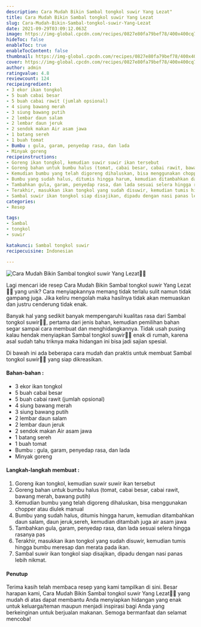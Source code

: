 ```yaml
---
description: Cara Mudah Bikin Sambal tongkol suwir Yang Lezat"
title: Cara Mudah Bikin Sambal tongkol suwir Yang Lezat
slug: Cara-Mudah-Bikin-Sambal-tongkol-suwir-Yang-Lezat
date: 2021-09-29T03:09:12.063Z
image: https://img-global.cpcdn.com/recipes/0827e80fa79bef78/400x400cq70/photo.jpg
hideToc: false
enableToc: true
enableTocContent: false
thumbnail: https://img-global.cpcdn.com/recipes/0827e80fa79bef78/400x400cq70/photo.jpg
cover: https://img-global.cpcdn.com/recipes/0827e80fa79bef78/400x400cq70/photo.jpg
author: admin
ratingvalue: 4.8
reviewcount: 124
recipeingredient:
- 3 ekor ikan tongkol
- 5 buah cabai besar
- 5 buah cabai rawit (jumlah opsional)
- 4 siung bawang merah
- 3 siung bawang putih
- 2 lembar daun salam
- 2 lembar daun jeruk
- 2 sendok makan Air asam jawa
- 1 batang sereh
- 1 buah tomat
- Bumbu : gula, garam, penyedap rasa, dan lada
- Minyak goreng
recipeinstructions:
- Goreng ikan tongkol, kemudian suwir suwir ikan tersebut
- Goreng bahan untuk bumbu halus (tomat, cabai besar, cabai rawit, bawang merah, bawang putih)
- Kemudian bumbu yang telah digoreng dihaluskan, bisa menggunakan chopper atau diulek manual
- Bumbu yang sudah halus, ditumis hingga harum, kemudian ditambahkan daun salam, daun jeruk,sereh, kemudian ditambah juga air asam jawa
- Tambahkan gula, garam, penyedap rasa, dan lada sesuai selera hingga rasanya pas
- Terakhir, masukkan ikan tongkol yang sudah disuwir, kemudian tumis hingga bumbu meresap dan merata pada ikan.
- Sambal suwir ikan tongkol siap disajikan, dipadu dengan nasi panas lebih nikmat.
categories:
- Resep

tags:
- Sambal
- tongkol
- suwir

katakunci: Sambal tongkol suwir
recipecuisine: Indonesian

---
```


![Cara Mudah Bikin Sambal tongkol suwir Yang Lezat👩‍🍳](https://img-global.cpcdn.com/recipes/0827e80fa79bef78/400x400cq70/photo.jpg)

Lagi mencari ide resep Cara Mudah Bikin Sambal tongkol suwir Yang Lezat👩‍🍳 yang unik? Cara menyiapkannya memang tidak terlalu sulit namun tidak gampang juga. Jika keliru mengolah maka hasilnya tidak akan memuaskan dan justru cenderung tidak enak.

Banyak hal yang sedikit banyak mempengaruhi kualitas rasa dari Sambal tongkol suwir👩‍🍳, pertama dari jenis bahan, kemudian pemilihan bahan segar sampai cara membuat dan menghidangkannya. Tidak usah pusing kalau hendak menyiapkan Sambal tongkol suwir👩‍🍳 enak di rumah, karena asal sudah tahu triknya maka hidangan ini bisa jadi sajian spesial.

Di bawah ini ada beberapa cara mudah dan praktis untuk membuat Sambal tongkol suwir👩‍🍳 yang siap dikreasikan.

<!--inarticleads1-->

#### Bahan-bahan :

- 3 ekor ikan tongkol
- 5 buah cabai besar
- 5 buah cabai rawit (jumlah opsional)
- 4 siung bawang merah
- 3 siung bawang putih
- 2 lembar daun salam
- 2 lembar daun jeruk
- 2 sendok makan Air asam jawa
- 1 batang sereh
- 1 buah tomat
- Bumbu : gula, garam, penyedap rasa, dan lada
- Minyak goreng

<!--inarticleads2-->

#### Langkah-langkah membuat :

1. Goreng ikan tongkol, kemudian suwir suwir ikan tersebut
1. Goreng bahan untuk bumbu halus (tomat, cabai besar, cabai rawit, bawang merah, bawang putih)
1. Kemudian bumbu yang telah digoreng dihaluskan, bisa menggunakan chopper atau diulek manual
1. Bumbu yang sudah halus, ditumis hingga harum, kemudian ditambahkan daun salam, daun jeruk,sereh, kemudian ditambah juga air asam jawa
1. Tambahkan gula, garam, penyedap rasa, dan lada sesuai selera hingga rasanya pas
1. Terakhir, masukkan ikan tongkol yang sudah disuwir, kemudian tumis hingga bumbu meresap dan merata pada ikan.
1. Sambal suwir ikan tongkol siap disajikan, dipadu dengan nasi panas lebih nikmat.

#### Penutup

Terima kasih telah membaca resep yang kami tampilkan di sini. Besar harapan kami, Cara Mudah Bikin Sambal tongkol suwir Yang Lezat👩‍🍳 yang mudah di atas dapat membantu Anda menyiapkan hidangan yang enak untuk keluarga/teman maupun menjadi inspirasi bagi Anda yang berkeinginan untuk berjualan makanan. Semoga bermanfaat dan selamat mencoba!
